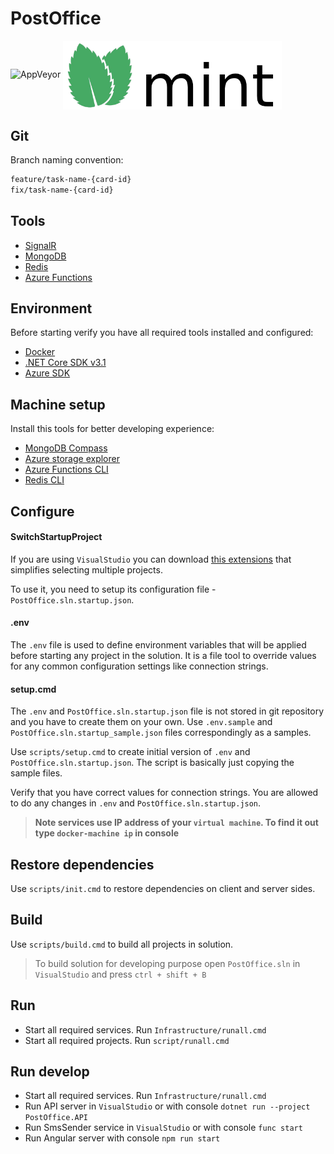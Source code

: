 # PostOffice

<img alt="AppVeyor" src="https://ci.appveyor.com/api/projects/status/jwba6m4ilyksdf5w?svg=true">

<img align="center" src="/docs/images/logo.png" width="350"/>

## Git

Branch naming convention:
```diff
feature/task-name-{card-id}
fix/task-name-{card-id}
```

## Tools

- [SignalR](https://dotnet.microsoft.com/apps/aspnet/real-time)
- [MongoDB](https://www.mongodb.com/)
- [Redis](https://redis.io/)
- [Azure Functions](https://azure.microsoft.com/ru-ru/downloads/)

## Environment

Before starting verify you have all required tools installed and configured:

- [Docker](https://www.docker.com/get-started)
- [.NET Core SDK v3.1](https://dotnet.microsoft.com/download)
- [Azure SDK](https://azure.microsoft.com/ru-ru/downloads/)

## Machine setup

Install this tools for better developing experience:

- [MongoDB Compass](https://www.mongodb.com/products/compass)
- [Azure storage explorer](https://azure.microsoft.com/da-dk/features/storage-explorer/)
- [Azure Functions CLI](https://www.npmjs.com/package/azure-functions-core-tools)
- [Redis CLI](https://github.com/microsoftarchive/redis/releases/tag/win-3.2.100)

## Configure

#### SwitchStartupProject

If you are using ``VisualStudio`` you can download [this extensions](https://heptapod.host/thirteen/switchstartupproject) that simplifies selecting multiple projects.

To use it, you need to setup its configuration file - ``PostOffice.sln.startup.json``.

#### .env

The ``.env`` file is used to define environment variables that will be applied before starting any project in the solution. 
It is a file tool to override values for any common configuration settings like connection strings.

#### setup.cmd

The ``.env`` and ``PostOffice.sln.startup.json`` file is not stored in git repository and you have to create them on your own. 
Use ``.env.sample`` and ``PostOffice.sln.startup_sample.json`` files correspondingly as a samples.

Use ``scripts/setup.cmd`` to create initial version of ``.env`` and ``PostOffice.sln.startup.json``. 
The script is basically just copying the sample files.

Verify that you have correct values for connection strings. 
You are allowed to do any changes in ``.env`` and ``PostOffice.sln.startup.json``. 

> **Note services use IP address  of your ``virtual machine``. To find it out type ``docker-machine ip`` in console**

## Restore dependencies

Use ``scripts/init.cmd`` to restore dependencies on client and server sides.

## Build

Use ``scripts/build.cmd`` to build all projects in solution.

> To build solution for developing purpose open ``PostOffice.sln`` in ``VisualStudio`` and press ``ctrl + shift + B``

## Run

- Start all required services. Run ``Infrastructure/runall.cmd``
- Start all required projects. Run ``script/runall.cmd``

## Run develop

- Start all required services. Run ``Infrastructure/runall.cmd``
- Run API server in ``VisualStudio`` or with console ``dotnet run --project PostOffice.API``
- Run SmsSender service in ``VisualStudio`` or with console ``func start``
- Run Angular server with console ``npm run start``
